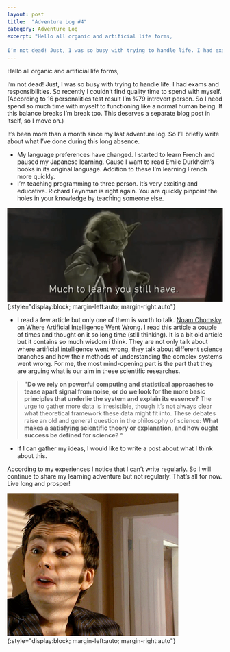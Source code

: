 ```yaml
---
layout: post
title:  "Adventure Log #4"
category: Adventure Log
excerpt: "Hello all organic and artificial life forms,

I’m not dead! Just, I was so busy with trying to handle life. I had exams and responsibilities. So recently I couldn’t find quality time to spend with myself. "
---
```


Hello all organic and artificial life forms,

I’m not dead! Just, I was so busy with trying to handle life. I had exams and responsibilities. So recently I couldn’t find quality time to spend with myself. (According to 16 personalities test result I’m %79 introvert person. So I need spend so much time with myself to functioning like a normal human being. If this balance breaks I’m break too. This deserves a separate blog post in itself, so I move on.)

It’s been more than a month since my last adventure log. So I’ll briefly write about what I’ve done during this long absence. 

* My language preferences have changed. I started to learn French and paused my Japanese learning. Cause I want to read Emile Durkheim’s books in its original language. Addition to these I’m learning French more quickly.
* I’m teaching programming to three person. It’s very exciting and educative. Richard Feynman is right again. You are quickly pinpoint the holes in your knowledge by teaching someone else. 

![Yoda Gif](/assets/yoda_learn.gif){:style="display:block; margin-left:auto; margin-right:auto"}

* I read a few article but only one of them is worth to talk. [Noam Chomsky on Where Artificial Intelligence Went Wrong](https://www.theatlantic.com/technology/archive/2012/11/noam-chomsky-on-where-artificial-intelligence-went-wrong/261637/). I read this article a couple of times and thought on it so long time (still thinking). It is a bit old article but it contains so much wisdom i think. They are not only talk about where artificial intelligence went wrong, they talk about different science branches and how their methods of understanding the complex systems went wrong. For me, the most mind-opening part is the part that they are arguing what is our aim in these scientific researches. 

> **"Do we rely on powerful computing and statistical approaches to tease apart signal from noise, or do we look for the more basic principles that underlie the system and explain its essence?** The urge to gather more data is irresistible, though it’s not always clear what theoretical framework these data might fit into. These debates raise an old and general question in the philosophy of science: **What makes a satisfying scientific theory or explanation, and how ought success be defined for science? “**

* If I can gather my ideas, I would like to write a post about what I think about this.

According to my experiences I notice that I can’t write regularly. So I will continue to share my learning adventure but not regularly. That’s all for now. Live long and prosper!

![Doctor Salute](/assets/doctor_salute.gif){:style="display:block; margin-left:auto; margin-right:auto"}